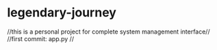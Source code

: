 # legendary-journey

//this is a personal project for complete system management interface//
//first commit: app.py //


